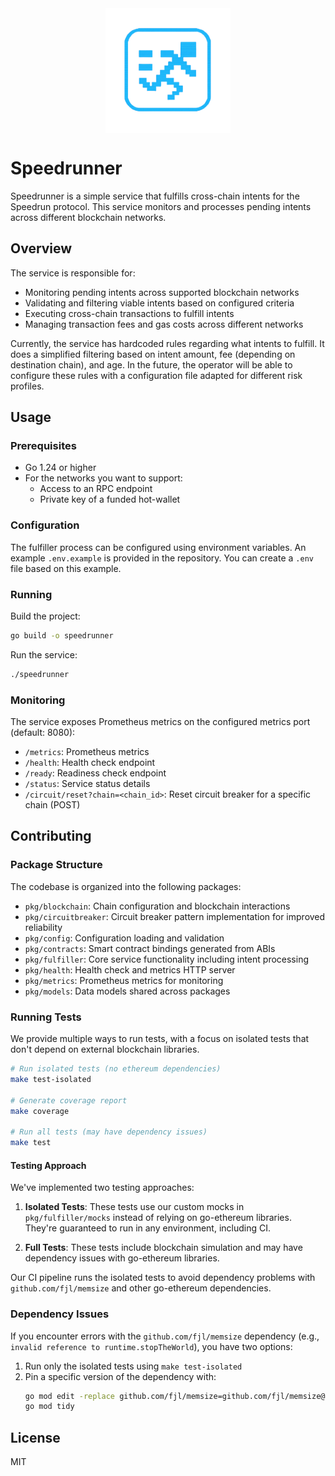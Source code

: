 <img src="logo.png" alt="Speedrunner Logo" style="display: block; margin: 0 auto; width: 200px;">

# Speedrunner

Speedrunner is a simple service that fulfills cross-chain intents for the Speedrun protocol.
This service monitors and processes pending intents across different blockchain networks.

## Overview

The service is responsible for:
- Monitoring pending intents across supported blockchain networks
- Validating and filtering viable intents based on configured criteria
- Executing cross-chain transactions to fulfill intents
- Managing transaction fees and gas costs across different networks

Currently, the service has hardcoded rules regarding what intents to fulfill.
It does a simplified filtering based on intent amount, fee (depending on destination chain), and age.
In the future, the operator will be able to configure these rules with a configuration file adapted for different risk profiles.

## Usage

### Prerequisites

- Go 1.24 or higher
- For the networks you want to support:
  - Access to an RPC endpoint 
  - Private key of a funded hot-wallet

### Configuration

The fulfiller process can be configured using environment variables.
An example `.env.example` is provided in the repository. You can create a `.env` file based on this example.

### Running

Build the project:
```bash
go build -o speedrunner
```

Run the service:
```bash
./speedrunner
```

### Monitoring

The service exposes Prometheus metrics on the configured metrics port (default: 8080):
- `/metrics`: Prometheus metrics
- `/health`: Health check endpoint
- `/ready`: Readiness check endpoint
- `/status`: Service status details
- `/circuit/reset?chain=<chain_id>`: Reset circuit breaker for a specific chain (POST)

## Contributing

### Package Structure

The codebase is organized into the following packages:

- `pkg/blockchain`: Chain configuration and blockchain interactions
- `pkg/circuitbreaker`: Circuit breaker pattern implementation for improved reliability
- `pkg/config`: Configuration loading and validation
- `pkg/contracts`: Smart contract bindings generated from ABIs
- `pkg/fulfiller`: Core service functionality including intent processing
- `pkg/health`: Health check and metrics HTTP server
- `pkg/metrics`: Prometheus metrics for monitoring
- `pkg/models`: Data models shared across packages

### Running Tests

We provide multiple ways to run tests, with a focus on isolated tests that don't depend on external blockchain libraries.

```bash
# Run isolated tests (no ethereum dependencies)
make test-isolated

# Generate coverage report
make coverage

# Run all tests (may have dependency issues)
make test
```

#### Testing Approach

We've implemented two testing approaches:

1. **Isolated Tests**: These tests use our custom mocks in `pkg/fulfiller/mocks` instead of relying on go-ethereum libraries. They're guaranteed to run in any environment, including CI.

2. **Full Tests**: These tests include blockchain simulation and may have dependency issues with go-ethereum libraries.

Our CI pipeline runs the isolated tests to avoid dependency problems with `github.com/fjl/memsize` and other go-ethereum dependencies.

### Dependency Issues

If you encounter errors with the `github.com/fjl/memsize` dependency (e.g., `invalid reference to runtime.stopTheWorld`), you have two options:

1. Run only the isolated tests using `make test-isolated`
2. Pin a specific version of the dependency with:
   ```bash
   go mod edit -replace github.com/fjl/memsize=github.com/fjl/memsize@v0.0.0-20190710130421-bcb5799ab5e5
   go mod tidy
   ```

## License

MIT
